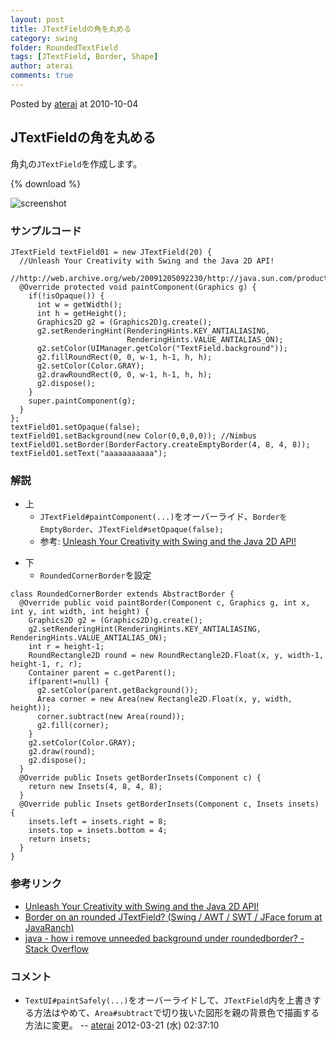 ```yaml
---
layout: post
title: JTextFieldの角を丸める
category: swing
folder: RoundedTextField
tags: [JTextField, Border, Shape]
author: aterai
comments: true
---
```


Posted by [aterai](http://terai.xrea.jp/aterai.html) at 2010-10-04

## JTextFieldの角を丸める
角丸の`JTextField`を作成します。

{% download %}

![screenshot](https://lh5.googleusercontent.com/_9Z4BYR88imo/TQTSMYm3vgI/AAAAAAAAAiY/37FVcZLSXI0/s800/RoundedTextField.png)

### サンプルコード
<pre class="prettyprint"><code>JTextField textField01 = new JTextField(20) {
  //Unleash Your Creativity with Swing and the Java 2D API!
  //http://web.archive.org/web/20091205092230/http://java.sun.com/products/jfc/tsc/articles/swing2d/index.html
  @Override protected void paintComponent(Graphics g) {
    if(!isOpaque()) {
      int w = getWidth();
      int h = getHeight();
      Graphics2D g2 = (Graphics2D)g.create();
      g2.setRenderingHint(RenderingHints.KEY_ANTIALIASING,
                          RenderingHints.VALUE_ANTIALIAS_ON);
      g2.setColor(UIManager.getColor("TextField.background"));
      g2.fillRoundRect(0, 0, w-1, h-1, h, h);
      g2.setColor(Color.GRAY);
      g2.drawRoundRect(0, 0, w-1, h-1, h, h);
      g2.dispose();
    }
    super.paintComponent(g);
  }
};
textField01.setOpaque(false);
textField01.setBackground(new Color(0,0,0,0)); //Nimbus
textField01.setBorder(BorderFactory.createEmptyBorder(4, 8, 4, 8));
textField01.setText("aaaaaaaaaaa");
</code></pre>

### 解説
- 上
    - `JTextField#paintComponent(...)`をオーバーライド、`BorderをEmptyBorder`、`JTextField#setOpaque(false);`
    - 参考: [Unleash Your Creativity with Swing and the Java 2D API!](http://web.archive.org/web/20091205092230/http://java.sun.com/products/jfc/tsc/articles/swing2d/index.html)

<!-- dummy comment line for breaking list -->

- 下
    - `RoundedCornerBorder`を設定

<!-- dummy comment line for breaking list -->

<pre class="prettyprint"><code>class RoundedCornerBorder extends AbstractBorder {
  @Override public void paintBorder(Component c, Graphics g, int x, int y, int width, int height) {
    Graphics2D g2 = (Graphics2D)g.create();
    g2.setRenderingHint(RenderingHints.KEY_ANTIALIASING, RenderingHints.VALUE_ANTIALIAS_ON);
    int r = height-1;
    RoundRectangle2D round = new RoundRectangle2D.Float(x, y, width-1, height-1, r, r);
    Container parent = c.getParent();
    if(parent!=null) {
      g2.setColor(parent.getBackground());
      Area corner = new Area(new Rectangle2D.Float(x, y, width, height));
      corner.subtract(new Area(round));
      g2.fill(corner);
    }
    g2.setColor(Color.GRAY);
    g2.draw(round);
    g2.dispose();
  }
  @Override public Insets getBorderInsets(Component c) {
    return new Insets(4, 8, 4, 8);
  }
  @Override public Insets getBorderInsets(Component c, Insets insets) {
    insets.left = insets.right = 8;
    insets.top = insets.bottom = 4;
    return insets;
  }
}
</code></pre>

### 参考リンク
- [Unleash Your Creativity with Swing and the Java 2D API!](http://web.archive.org/web/20091205092230/http://java.sun.com/products/jfc/tsc/articles/swing2d/index.html)
- [Border on an rounded JTextField? (Swing / AWT / SWT / JFace forum at JavaRanch)](http://www.coderanch.com/t/336048/GUI/java/Border-rounded-JTextField)
- [java - how i remove unneeded background under roundedborder? - Stack Overflow](http://stackoverflow.com/questions/9785911/how-i-remove-unneeded-background-under-roundedborder)

<!-- dummy comment line for breaking list -->

### コメント
- `TextUI#paintSafely(...)`をオーバーライドして、`JTextField`内を上書きする方法はやめて、`Area#subtract`で切り抜いた図形を親の背景色で描画する方法に変更。 -- [aterai](http://terai.xrea.jp/aterai.html) 2012-03-21 (水) 02:37:10

<!-- dummy comment line for breaking list -->

